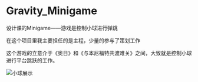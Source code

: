 # Gravity_Minigame

设计课的Minigame——游戏是控制小球进行弹跳


在这个项目里我主要担任的是主程，少量的参与了策划工作


这个游戏的立意介于《奥日》和《与本尼福特共渡难关》之间，大致就是控制小球进行平台跳跃的工作。


![小球展示](https://user-images.githubusercontent.com/44309413/109393540-52065c00-795d-11eb-934d-6379a10964ca.gif)
